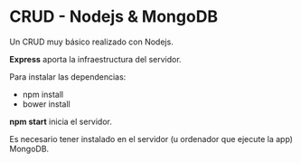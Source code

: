 # CRUD - Nodejs & MongoDB

Un CRUD muy básico realizado con Nodejs. 

**Express** aporta la infraestructura del servidor. 

Para instalar las dependencias:

* npm install
* bower install

**npm start** inicia el servidor.

Es necesario tener instalado en el servidor (u ordenador que ejecute la app) MongoDB.
